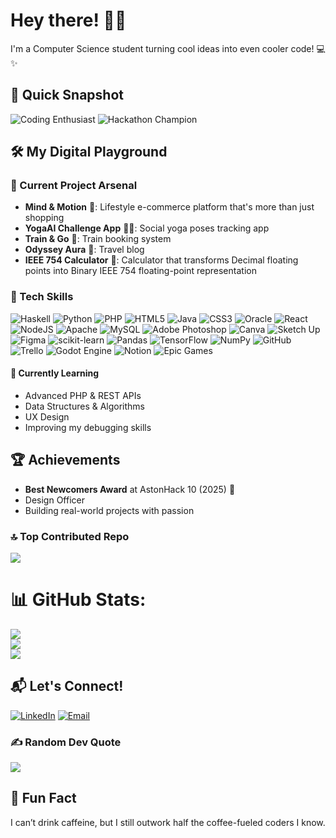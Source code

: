 # Hey there! 👋🚀

I'm a Computer Science student turning cool ideas into even cooler code! 💻✨

## 🌟 Quick Snapshot

![Coding Enthusiast](https://img.shields.io/badge/Code-Passionate-blueviolet?style=for-the-badge)
![Hackathon Champion](https://img.shields.io/badge/Hackathon-Winner-success?style=for-the-badge)

## 🛠️ My Digital Playground

### 🚧 Current Project Arsenal
- **Mind & Motion** 🌈: Lifestyle e-commerce platform that's more than just shopping
- **YogaAI Challenge App** 🧘‍♀️: Social yoga poses tracking app  
- **Train & Go** 🚅: Train booking system
- **Odyssey Aura** 🦋: Travel blog
- **IEEE 754 Calculator** 👾: Calculator that transforms Decimal floating points into Binary IEEE 754 floating-point representation

### 🧠 Tech Skills
![Haskell](https://img.shields.io/badge/Haskell-5e5086?style=for-the-badge&logo=haskell&logoColor=white) ![Python](https://img.shields.io/badge/python-3670A0?style=for-the-badge&logo=python&logoColor=ffdd54) ![PHP](https://img.shields.io/badge/php-%23777BB4.svg?style=for-the-badge&logo=php&logoColor=white) ![HTML5](https://img.shields.io/badge/html5-%23E34F26.svg?style=for-the-badge&logo=html5&logoColor=white) ![Java](https://img.shields.io/badge/java-%23ED8B00.svg?style=for-the-badge&logo=openjdk&logoColor=white) ![CSS3](https://img.shields.io/badge/css3-%231572B6.svg?style=for-the-badge&logo=css3&logoColor=white) ![Oracle](https://img.shields.io/badge/Oracle-F80000?style=for-the-badge&logo=oracle&logoColor=white) ![React](https://img.shields.io/badge/react-%2320232a.svg?style=for-the-badge&logo=react&logoColor=%2361DAFB) ![NodeJS](https://img.shields.io/badge/node.js-6DA55F?style=for-the-badge&logo=node.js&logoColor=white) ![Apache](https://img.shields.io/badge/apache-%23D42029.svg?style=for-the-badge&logo=apache&logoColor=white) ![MySQL](https://img.shields.io/badge/mysql-4479A1.svg?style=for-the-badge&logo=mysql&logoColor=white) ![Adobe Photoshop](https://img.shields.io/badge/adobe%20photoshop-%2331A8FF.svg?style=for-the-badge&logo=adobe%20photoshop&logoColor=white) ![Canva](https://img.shields.io/badge/Canva-%2300C4CC.svg?style=for-the-badge&logo=Canva&logoColor=white) ![Sketch Up](https://img.shields.io/badge/SketchUp-005F9E?style=for-the-badge&logo=sketchup&logoColor=white) ![Figma](https://img.shields.io/badge/figma-%23F24E1E.svg?style=for-the-badge&logo=figma&logoColor=white) ![scikit-learn](https://img.shields.io/badge/scikit--learn-%23F7931E.svg?style=for-the-badge&logo=scikit-learn&logoColor=white) ![Pandas](https://img.shields.io/badge/pandas-%23150458.svg?style=for-the-badge&logo=pandas&logoColor=white) ![TensorFlow](https://img.shields.io/badge/TensorFlow-%23FF6F00.svg?style=for-the-badge&logo=TensorFlow&logoColor=white) ![NumPy](https://img.shields.io/badge/numpy-%23013243.svg?style=for-the-badge&logo=numpy&logoColor=white) ![GitHub](https://img.shields.io/badge/github-%23121011.svg?style=for-the-badge&logo=github&logoColor=white) ![Trello](https://img.shields.io/badge/Trello-%23026AA7.svg?style=for-the-badge&logo=Trello&logoColor=white) ![Godot Engine](https://img.shields.io/badge/GODOT-%23FFFFFF.svg?style=for-the-badge&logo=godot-engine) ![Notion](https://img.shields.io/badge/Notion-%23000000.svg?style=for-the-badge&logo=notion&logoColor=white) ![Epic Games](https://img.shields.io/badge/epicgames-%23313131.svg?style=for-the-badge&logo=epicgames&logoColor=white)

#### 🚀 Currently Learning
- Advanced PHP & REST APIs
- Data Structures & Algorithms 
- UX Design
- Improving my debugging skills

## 🏆 Achievements
- **Best Newcomers Award** at AstonHack 10 (2025) 🥇
- Design Officer 
- Building real-world projects with passion

### 🔝 Top Contributed Repo
![](https://github-contributor-stats.vercel.app/api?username=nada-eraihane&limit=5&theme=synthwave&combine_all_yearly_contributions=true)

# 📊 GitHub Stats:
![](https://github-readme-stats.vercel.app/api?username=nada-eraihane&theme=synthwave&hide_border=false&include_all_commits=false&count_private=true)<br/>
![](https://nirzak-streak-stats.vercel.app/?user=nada-eraihane&theme=synthwave&hide_border=false)<br/>
![](https://github-readme-stats.vercel.app/api/top-langs/?username=nada-eraihane&theme=synthwave&hide_border=false&include_all_commits=false&count_private=true&layout=compact)

## 📬 Let's Connect!

[![LinkedIn](https://img.shields.io/badge/LinkedIn-0077B5?style=for-the-badge&logo=linkedin&logoColor=white)](www.linkedin.com/in/nada-eraihane-merzoug-21b067265)
[![Email](https://img.shields.io/badge/Email-D14836?style=for-the-badge&logo=gmail&logoColor=white)](mailto:nadamerzoug@gamil.com)

### ✍️ Random Dev Quote
![](https://quotes-github-readme.vercel.app/api?type=horizontal&theme=radical)

## 🧪 Fun Fact
I can’t drink caffeine, but I still outwork half the coffee-fueled coders I know.


